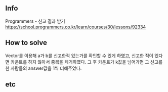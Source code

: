 ## Info
Programmers - 신고 결과 받기 https://school.programmers.co.kr/learn/courses/30/lessons/92334

## How to solve
Vector를 이용해 a가 b를 신고한적 있는가를 확인할 수 있게 하였고, 신고한 적이 있다면 카운트를 하지 않아서 중복을 제거하였다.
그 후 카운트가 k값을 넘어가면 그 신고를 한 사람들의 answer값을 1씩 더해주었다.

## etc